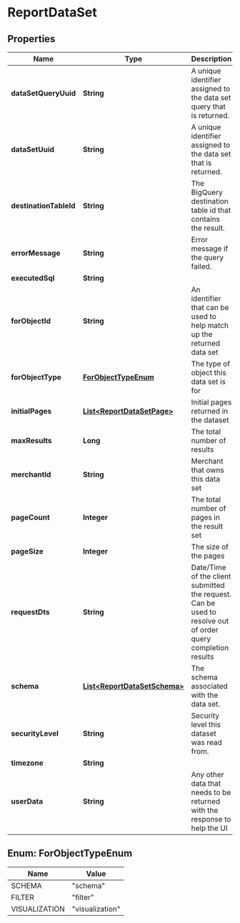 
# ReportDataSet

## Properties
Name | Type | Description | Notes
------------ | ------------- | ------------- | -------------
**dataSetQueryUuid** | **String** | A unique identifier assigned to the data set query that is returned. |  [optional]
**dataSetUuid** | **String** | A unique identifier assigned to the data set that is returned. |  [optional]
**destinationTableId** | **String** | The BigQuery destination table id that contains the result. |  [optional]
**errorMessage** | **String** | Error message if the query failed. |  [optional]
**executedSql** | **String** |  |  [optional]
**forObjectId** | **String** | An identifier that can be used to help match up the returned data set |  [optional]
**forObjectType** | [**ForObjectTypeEnum**](#ForObjectTypeEnum) | The type of object this data set is for |  [optional]
**initialPages** | [**List&lt;ReportDataSetPage&gt;**](ReportDataSetPage.md) | Initial pages returned in the dataset |  [optional]
**maxResults** | **Long** | The total number of results |  [optional]
**merchantId** | **String** | Merchant that owns this data set |  [optional]
**pageCount** | **Integer** | The total number of pages in the result set |  [optional]
**pageSize** | **Integer** | The size of the pages |  [optional]
**requestDts** | **String** | Date/Time of the client submitted the request.  Can be used to resolve out of order query completion results |  [optional]
**schema** | [**List&lt;ReportDataSetSchema&gt;**](ReportDataSetSchema.md) | The schema associated with the data set. |  [optional]
**securityLevel** | **String** | Security level this dataset was read from. |  [optional]
**timezone** | **String** |  |  [optional]
**userData** | **String** | Any other data that needs to be returned with the response to help the UI |  [optional]


<a name="ForObjectTypeEnum"></a>
## Enum: ForObjectTypeEnum
Name | Value
---- | -----
SCHEMA | &quot;schema&quot;
FILTER | &quot;filter&quot;
VISUALIZATION | &quot;visualization&quot;



